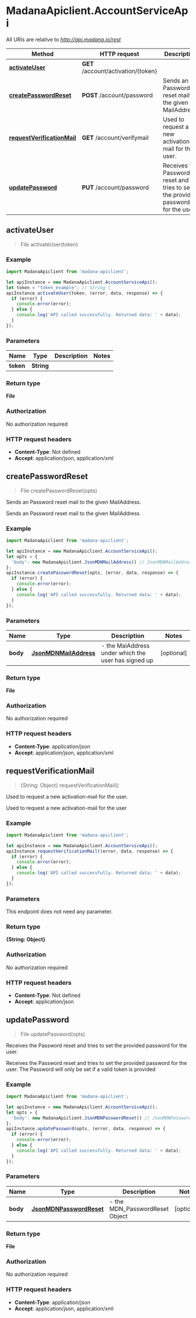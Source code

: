 # MadanaApiclient.AccountServiceApi

All URIs are relative to *http://api.madana.io/rest*

Method | HTTP request | Description
------------- | ------------- | -------------
[**activateUser**](AccountServiceApi.md#activateUser) | **GET** /account/activation/{token} | 
[**createPasswordReset**](AccountServiceApi.md#createPasswordReset) | **POST** /account/password | Sends an Password reset mail to the given MailAddress.
[**requestVerificationMail**](AccountServiceApi.md#requestVerificationMail) | **GET** /account/verifymail | Used to request a new  activation-mail for the user.
[**updatePassword**](AccountServiceApi.md#updatePassword) | **PUT** /account/password | Receives the Password reset and tries to set the provided password for the user.



## activateUser

> File activateUser(token)



### Example

```javascript
import MadanaApiclient from 'madana-apiclient';

let apiInstance = new MadanaApiclient.AccountServiceApi();
let token = "token_example"; // String | 
apiInstance.activateUser(token, (error, data, response) => {
  if (error) {
    console.error(error);
  } else {
    console.log('API called successfully. Returned data: ' + data);
  }
});
```

### Parameters


Name | Type | Description  | Notes
------------- | ------------- | ------------- | -------------
 **token** | **String**|  | 

### Return type

**File**

### Authorization

No authorization required

### HTTP request headers

- **Content-Type**: Not defined
- **Accept**: application/json, application/xml


## createPasswordReset

> File createPasswordReset(opts)

Sends an Password reset mail to the given MailAddress.

Sends an Password reset mail to the given MailAddress

### Example

```javascript
import MadanaApiclient from 'madana-apiclient';

let apiInstance = new MadanaApiclient.AccountServiceApi();
let opts = {
  'body': new MadanaApiclient.JsonMDNMailAddress() // JsonMDNMailAddress | - the MaiAddress under which the user has signed up
};
apiInstance.createPasswordReset(opts, (error, data, response) => {
  if (error) {
    console.error(error);
  } else {
    console.log('API called successfully. Returned data: ' + data);
  }
});
```

### Parameters


Name | Type | Description  | Notes
------------- | ------------- | ------------- | -------------
 **body** | [**JsonMDNMailAddress**](JsonMDNMailAddress.md)| - the MaiAddress under which the user has signed up | [optional] 

### Return type

**File**

### Authorization

No authorization required

### HTTP request headers

- **Content-Type**: application/json
- **Accept**: application/json, application/xml


## requestVerificationMail

> {String: Object} requestVerificationMail()

Used to request a new  activation-mail for the user.

Used to request a new  activation-mail for the user

### Example

```javascript
import MadanaApiclient from 'madana-apiclient';

let apiInstance = new MadanaApiclient.AccountServiceApi();
apiInstance.requestVerificationMail((error, data, response) => {
  if (error) {
    console.error(error);
  } else {
    console.log('API called successfully. Returned data: ' + data);
  }
});
```

### Parameters

This endpoint does not need any parameter.

### Return type

**{String: Object}**

### Authorization

No authorization required

### HTTP request headers

- **Content-Type**: Not defined
- **Accept**: application/json


## updatePassword

> File updatePassword(opts)

Receives the Password reset and tries to set the provided password for the user.

Receives the Password reset and tries to set the provided password for the user. The Password will only be set if a valid token is provided

### Example

```javascript
import MadanaApiclient from 'madana-apiclient';

let apiInstance = new MadanaApiclient.AccountServiceApi();
let opts = {
  'body': new MadanaApiclient.JsonMDNPasswordReset() // JsonMDNPasswordReset | - the MDN_PasswordReset Object
};
apiInstance.updatePassword(opts, (error, data, response) => {
  if (error) {
    console.error(error);
  } else {
    console.log('API called successfully. Returned data: ' + data);
  }
});
```

### Parameters


Name | Type | Description  | Notes
------------- | ------------- | ------------- | -------------
 **body** | [**JsonMDNPasswordReset**](JsonMDNPasswordReset.md)| - the MDN_PasswordReset Object | [optional] 

### Return type

**File**

### Authorization

No authorization required

### HTTP request headers

- **Content-Type**: application/json
- **Accept**: application/json, application/xml

